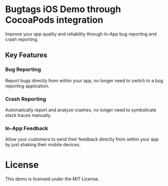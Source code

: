 # Bugtags iOS Demo through CocoaPods integration

Improve your app quality and reliability through In-App bug reporting and crash reporting.

## Key Features

### Bug Reporting

Report bugs directly from within your app, no longer need to switch to a bug reporting application.

### Crash Reporting

Automatically report and analyze crashes, no longer need to symbolicate stack traces manually.

### In-App Feedback

Allow your customers to send their feedback directly from within your app by just shaking their mobile devices.

# License

This demo is licensed under the MIT License.